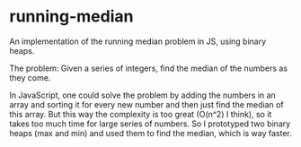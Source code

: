 # running-median
An implementation of the running median problem in JS, using binary heaps.

The problem:
  Given a series of integers, find the median of the numbers as they come.

In JavaScript, one could solve the problem by adding the numbers in an array and sorting it for every new number and then just find the median of this array.
But this way the complexity is too great (O(n^2) I think), so it takes too much time for large series of numbers.
So I prototyped two binary heaps (max and min) and used them to find the median, which is way faster.
